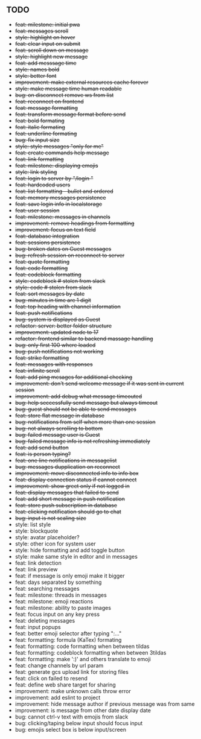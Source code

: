 

## TODO
- ~~feat: milestone: initial pwa~~
- ~~feat: messages scroll~~ 
- ~~style: highlight on hover~~ 
- ~~feat: clear input on submit~~ 
- ~~feat: scroll down on message~~
- ~~style: highlight new message~~
- ~~feat: add messsage time~~
- ~~style: names bold~~
- ~~style: better font~~
- ~~improvement: make external resources cache forever~~
- ~~style: make message time human readable~~
- ~~bug: on disconnect remove ws from list~~
- ~~feat: reconnect on frontend~~
- ~~feat: message formatting~~
- ~~feat: transform message format before send~~
- ~~feat: bold formating~~
- ~~feat: italic formating~~
- ~~feat: underline formating~~
- ~~bug: fix input size~~
- ~~style: style messages "only for me"~~
- ~~feat: create commands help message~~
- ~~feat: link formatting~~
- ~~feat: milestone: displaying emojis~~
- ~~style: link styling~~
- ~~feat: login to server by "/login <user> <password>"~~
- ~~feat: hardcoded users~~
- ~~feat: list formatting - bullet and ordered~~
- ~~feat: memory messages persistence~~
- ~~feat: save login info in localstorage~~
- ~~feat: user session~~
- ~~feat: milestone: messages in channels~~
- ~~improvement: remove headings from formatting~~
- ~~improvement: focus on text field~~
- ~~feat: database integration~~
- ~~feat: sessions persistence~~
- ~~bug: broken dates on Guest messages~~
- ~~bug: refresh session on reconnect to server~~
- ~~feat: quote formatting~~
- ~~feat: code formatting~~
- ~~feat: codeblock formatting~~
- ~~style: codeblock # stolen from slack~~
- ~~style: code # stolen from slack~~
- ~~feat: sort messages by date~~
- ~~bug: minutes in time are 1 digit~~
- ~~feat: top heading with channel information~~
- ~~feat: push notifications~~
- ~~bug: system is displayed as Guest~~
- ~~refactor: server: better folder structure~~
- ~~improvement: updated node to 17~~
- ~~refactor: frontend similar to backend massage handling~~
- ~~bug: only first 100 where loaded~~
- ~~bug: push notifications not working~~
- ~~feat: strike formatting~~
- ~~feat: messages with responses~~
- ~~feat: infinite scroll~~
- ~~feat: add ping mesages for additional checking~~
- ~~improvement: don't send welcome message if it was sent in current session~~
- ~~improvement: add debug what message timeouted~~
- ~~bug: help seccessfully send message but always timeout~~
- ~~bug: guest should not be able to send messages~~
- ~~feat: store flat message in database~~
- ~~bug: notifications from self when more than one session~~
- ~~bug: not always scrolling to bottom~~
- ~~bug: failed message user is Guest~~
- ~~bug: failed message info is not refreshing immediately~~
- ~~feat: add send button~~
- ~~feat: is person typing?~~
- ~~feat: one line notifications in messagelist~~
- ~~bug: messages dupplication on reconnect~~
- ~~improvement: move disconnected info to info box~~
- ~~feat: display connection status if cannot connect~~
- ~~improvement: show greet only if not logged in~~
- ~~feat: display messages that failed to send~~
- ~~feat: add short message in push notification~~
- ~~feat: store push subscription in database~~
- ~~feat: clicking notification should go to chat~~
- ~~bug: input is not scaling size~~
- style: list style
- style: blockquote
- style: avatar placeholder?
- style: other icon for system user
- style: hide formatting and add toggle button
- style: make same style in editor and in messages
- feat: link detection
- feat: link preview
- feat: if message is only emoji make it bigger
- feat: days separated by something
- feat: searching messages
- feat: milestone: threads in messages
- feat: milestone: emoji reactions 
- feat: milestone: ability to paste images
- feat: focus input on any key press
- feat: deleting messages
- feat: input popups
- feat: better emoji selector after typing ":..."
- feat: formatting: formula (KaTex) formating
- feat: formatting: code formatting when between tildas
- feat: formatting: codeblock formatting when between 3tildas
- feat: formatting: make ':)' and others translate to emoji
- feat: change channels by url param
- feat: generate gcs upload link for storing files
- feat: click on failed to resend
- feat: define web share target for sharing
- improvement: make unknown calls throw error
- improvement: add eslint to project
- improvement: hide message author if previous message was from same
- improvement: is message from other date display date
- bug: cannot ctrl-v text with emojis from slack
- bug: clicking/taping below input should focus input
- bug: emojis select box is below input/screen

